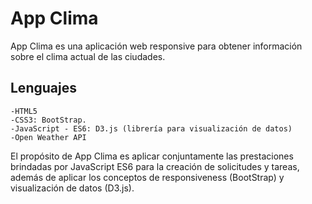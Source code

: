 # App Clima
App Clima es una aplicación web responsive para obtener información sobre el clima actual de las ciudades.

## Lenguajes 
    -HTML5
    -CSS3: BootStrap.
    -JavaScript - ES6: D3.js (librería para visualización de datos)
    -Open Weather API

El propósito de App Clima es aplicar conjuntamente las prestaciones brindadas por JavaScript ES6 para la creación de solicitudes y tareas, además de aplicar los conceptos de responsiveness (BootStrap) y visualización de datos (D3.js).
